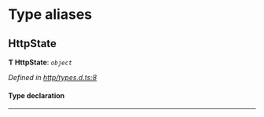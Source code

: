 

# Type aliases

<a id="httpstate"></a>

##  HttpState

**Ƭ HttpState**: *`object`*

*Defined in [http/types.d.ts:8](https://github.com/polkadot-js/api/blob/b05429e/packages/api-provider/src/http/types.d.ts#L8)*

#### Type declaration

___

